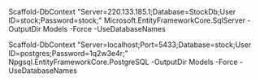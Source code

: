 Scaffold-DbContext "Server=220.133.185.1;Database=StockDb;User ID=stock;Password=stock;" Microsoft.EntityFrameworkCore.SqlServer -OutputDir Models -Force -UseDatabaseNames


Scaffold-DbContext "Server=localhost;Port=5433;Database=stock;User ID=postgres;Password=1q2w3e4r;" Npgsql.EntityFrameworkCore.PostgreSQL -OutputDir Models -Force -UseDatabaseNames
